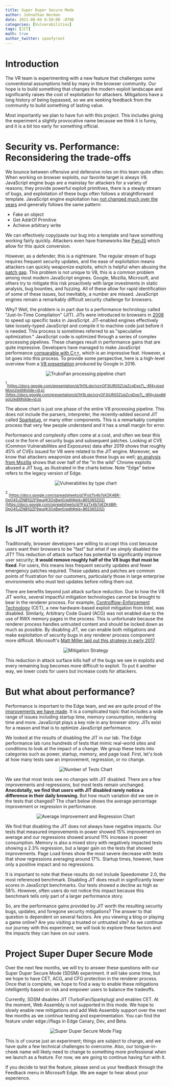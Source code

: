 ```yaml
---
title: Super Duper Secure Mode
author: Johnathan Norman
date: 2021-08-04 8:50:00 -0700
categories: [Vulnerabilities]
tags: [JIT]
math: true
author_twitter: spoofyroot
---
```


# Introduction

The VR team is experimenting with a new feature that challenges some
conventional assumptions held by many in the browser community. Our hope
is to build something that changes the modern exploit landscape and
significantly raises the cost of exploitation for attackers. Mitigations
have a long history of being bypassed, so we are seeking feedback from
the community to build something of lasting value.

Most importantly we plan to have fun with this project. This includes
giving the experiment a slightly provocative name because we think it is
funny, and it is a bit too early for something official.

# Security vs. Performance: Reconsidering the trade-offs 

We bounce between offensive and defensive roles on this team quite
often. When working on browser exploits, our favorite target is always
V8. JavaScript engine bugs are a mainstay for attackers for a variety of
reasons; they provide powerful exploit primitives, there is a steady
stream of bugs, and exploitation of these bugs often follows a
straightforward template. JavaScript engine exploitation has [not changed much over the years](http://phrack.org/papers/attacking_javascript_engines.html) and
generally follows the same pattern:

-   Fake an object
-   Get AddrOf Primitive
-   Achieve arbitrary write

We can effectively copy/paste our bug into a template and have something
working fairly quickly. Attackers even have frameworks like
[PwnJS](https://github.com/theori-io/pwnjs) which allow for this quick
conversion.

However, as a defender, this is a nightmare. The regular stream of bugs
requires frequent security updates, and the ease of exploitation means
attackers can quickly weaponize exploits, which is helpful when abusing
the [patch gap](https://blog.exodusintel.com/2019/09/09/patch-gapping-chrome/).
This problem is not unique to V8, this is a common problem among most
modern JavaScript engines. Google, Mozilla, Microsoft, and others try to
mitigate this risk proactively with large investments in static
analysis, bug bounties, and fuzzing. All of these allow for rapid
identification of some of these issues, but inevitably, a number are
missed. JavaScript engines remain a remarkably difficult security
challenge for browsers.

Why? Well, the problem is in part due to a performance technology called
"Just-In-Time Compilation" (JIT). JITs were introduced to browsers in
[2008](https://en.wikipedia.org/wiki/SpiderMonkey#TraceMonkey) to speed up specific tasks in JavaScript. JIT-enabled engines
effectively take loosely-typed JavaScript and compile it to machine code
just before it is needed. This process is sometimes referred to as
"speculative optimization." JavaScript code is optimized through a
series of complex processing pipelines. These changes result in
performance gains that are quite impressive. Developers have managed to
make JavaScript performance [comparable with C++](https://www.linkedin.com/pulse/algorithmic-performance-comparison-c-javascript-java-malyshev), which is an impressive
feat. However, a lot goes into this process. To provide some
perspective, here is a high-level overview from a [V8 presentation](https://docs.google.com/presentation/d/1H1lLsbclvzyOF3IUR05ZUaZcqDxo7_-8f4yJoxdMooU/edit#slide=id.p)
produced by Google in 2016.

<p align="center"><img src="{{ site.baseurl }}/assets/img/blog_img/sdsm/turbofan.png" 
alt="TruboFan processing pipeline chart"></p>



<sup>1</sup><sub>[https://docs.google.com/presentation/d/1H1lLsbclvzyOF3IUR05ZUaZcqDxo7\_-8f4yJoxdMooU/edit#slide=id.p](https://docs.google.com/presentation/d/1H1lLsbclvzyOF3IUR05ZUaZcqDxo7\_-8f4yJoxdMooU/edit#slide=id.p)</sub>

The above chart is just one phase of the entire V8 processing pipeline.
This does not include the parsers, interpreter, the recently-added
second JIT called [Sparkplug](https://v8.dev/blog/sparkplug), or many other components. This is a
remarkably complex process that very few people understand and it has a
small margin for error.

Performance and complexity often come at a cost, and often we bear this
cost in the form of security bugs and subsequent patches. Looking at CVE
(Common Vulnerabilities and Exposures) data after 2019 shows that
roughly 45% of CVEs issued for V8 were related to the JIT engine.
Moreover, we know that attackers weaponize and abuse these bugs as well;
[an analysis from
Mozilla](https://docs.google.com/spreadsheets/d/1FslzTx4b7sKZK4BR-DpO45JZNB1QZF9wuijK3OxBwr0/edit#gid=0)
shows that over half of the "in the wild" Chrome exploits abused a JIT
bug, as illustrated in the charts below. Note "Edge" below refers to the
legacy version of Edge.

<p align="center"><img src="{{ site.baseurl }}/assets/img/blog_img/sdsm/vuln_by_type.png" 
alt="Vulnerabities by type chart"></p>

<sup>2</sup><sub>
[https://docs.google.com/spreadsheets/d/1FslzTx4b7sKZK4BR-DpO45JZNB1QZF9wuijK3OxBwr0/edit#gid=865365202](https://docs.google.com/spreadsheets/d/1FslzTx4b7sKZK4BR-DpO45JZNB1QZF9wuijK3OxBwr0/edit#gid=865365202) </sub>

# Is JIT worth it? 

Traditionally, browser developers are willing to accept this cost
because users want their browsers to be "fast" but what if we simply
disabled the JIT? This reduction of attack surface has potential to
significantly improve user security; **it would remove roughly half of
the V8 bugs that must be fixed**. For users, this means less frequent
security updates and fewer emergency patches required. These updates and
patches are common points of frustration for our customers, particularly
those in large enterprise environments who must test updates before
rolling them out.

There are benefits beyond just attack surface reduction. Due to how the
V8 JIT works, several impactful mitigation technologies cannot be
brought to bear in the renderer process. For example,
[Controlflow-Enforcement Technology](https://software.intel.com/content/www/us/en/develop/articles/technical-look-control-flow-enforcement-technology.html)
(CET), a new hardware-based exploit mitigation from Intel, was disabled.
Similarly, Arbitrary Code Guard (ACG) was not enabled due to the use of
RWX memory pages in the process. This is unfortunate because the
renderer process handles untrusted content and should be locked down as
much as possible. By disabling JIT, we can enable both mitigations and
make exploitation of security bugs in any renderer process component
more difficult. Microsoft's [Matt Miller laid out this strategy in early
2017](https://blogs.windows.com/msedgedev/2017/02/23/mitigating-arbitrary-native-code-execution/).

<p align="center"><img src="{{ site.baseurl }}/assets/img/blog_img/sdsm/strategy.png" 
alt="Mitigation Strategy"></p>

This reduction in attack surface kills half of the bugs we see in
exploits and every remaining bug becomes more difficult to exploit. To
put it another way, we lower costs for users but increase costs for
attackers.

# But what about performance? 

Performance is important to the Edge team, and we are quite proud of the
[improvements we have
made](https://blogs.windows.com/msedgedev/2021/03/04/edge-89-performance/).
It is a complicated topic that includes a wide range of issues including
startup time, memory consumption, rendering time and more. JavaScript
plays a key role in any browser story. JITs exist for a reason and that
is to optimize JavaScript performance.

We looked at the results of disabling the JIT in our lab. The Edge
performance lab runs hundreds of tests that mimic real-world sites and
conditions to look at the impact of a change. We group these tests into
categories such as power, startup, memory, and page load. First, let's
look at how many tests saw an improvement, regression, or no change.

<p align="center"><img src="{{ site.baseurl }}/assets/img/blog_img/sdsm/number_of_tests.png" 
alt="Number of Tests Chart"></p>

We see that most tests see no changes with JIT disabled. There are a few
improvements and regressions, but most tests remain unchanged.
**Anecdotally, we find** **that users with JIT disabled rarely notice a
difference in their daily browsing.** But how much variation did we see
in the tests that changed? The chart below shows the average percentage
improvement or regression in performance.

<p align="center"><img src="{{ site.baseurl }}/assets/img/blog_img/sdsm/improvement_and_regression.png" 
alt="Average Improvement and Regression Chart"></p>

We find that disabling the JIT does not always have negative impacts.
Our tests that measured improvements in power showed 15% improvement on
average and our regressions showed around 11% increase in power
consumption. Memory is also a mixed story with negatively impacted tests
showing a 2.3% regression, but a larger gain on the tests that showed
improvements. Page Load times show the most severe decrease with tests
that show regressions averaging around 17%. Startup times, however, have
only a positive impact and no regressions.

It is important to note that these results do not include Speedometer
2.0, the most referenced benchmark. Disabling JIT does result in
significantly lower scores in JavaScript benchmarks. Our tests showed a
decline as high as 58%. However, often users do not notice this impact
because this benchmark tells only part of a larger performance story.

So, are the performance gains provided by JIT worth the resulting
security bugs, updates, and foregone security mitigations? The answer to
that question is dependent on several factors. Are you viewing a blog or
playing a game online? Are you visiting a trusted or untrusted site? As
we continue our journey with this experiment, we will look to explore
these factors and the impacts they can have on our users.

# Project Super Duper Secure Mode 

Over the next few months, we will try to answer these questions with our
Super Duper Secure Mode (SDSM) experiment. It will take some time, but
we hope to have CET, ACG, and CFG protection in the renderer process.
Once that is complete, we hope to find a way to enable these mitigations
intelligently based on risk and empower users to balance the tradeoffs.

Currently, SDSM disables JIT (TurboFan/Sparkplug) and enables CET. At
the moment, Web Assembly is not supported in this mode. We hope to
slowly enable new mitigations and add Web Assembly support over the next
few months as we continue testing and experimentation. You can find the
feature under edge://flags in Edge Canary, Dev, and Beta. 

<p align="center"><img src="{{ site.baseurl }}/assets/img/blog_img/sdsm/sdsm.png" 
alt="Super Duper Secure Mode Flag"></p>

This is of course just an experiment; things are subject to change, and
we have quite a few technical challenges to overcome. Also, our
tongue-in-cheek name will likely need to change to something more
professional when we launch as a feature. For now, we are going to
continue having fun with it.

If you decide to test the feature, please send us your feedback through
the Feedback menu in Microsoft Edge. We are eager to hear about your
experience.
